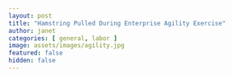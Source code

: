 ```yaml
---
layout: post
title: "Hamstring Pulled During Enterprise Agility Exercise"
author: janet
categories: [ general, labor ]
image: assets/images/agility.jpg
featured: false
hidden: false
---
```

